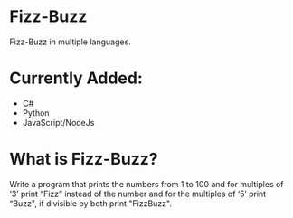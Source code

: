 # Fizz-Buzz
Fizz-Buzz in multiple languages.

# Currently Added:
- C#
- Python
- JavaScript/NodeJs

# What is Fizz-Buzz?
Write a program that prints the numbers from 1 to 100 and for multiples of ‘3’ print “Fizz” instead of the number and for the multiples of ‘5’ print “Buzz", if divisible by both print "FizzBuzz".
